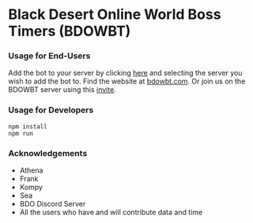# Black Desert Online World Boss Timers (BDOWBT)


### Usage for End-Users

Add the bot to your server by clicking [here](https://discordapp.com/oauth2/authorize?&client_id=172801576904294400&scope=bot&permissions=134144) and selecting the server you wish to add the bot to.
Find the website at [bdowbt.com](http://bdowbt.com).
Or join us on the BDOWBT server using this [invite](https://discord.gg/0xsEpG6oz0vpGp17).


### Usage for Developers

```
npm install
npm run
```


### Acknowledgements
- Athena
- Frank
- Kompy
- Sea
- BDO Discord Server
- All the users who have and will contribute data and time
